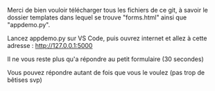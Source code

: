 Merci de bien vouloir télécharger tous les fichiers de ce git, à savoir le dossier templates dans lequel se trouve "forms.html" ainsi que "appdemo.py". 

Lancez appdemo.py sur VS Code, puis ouvrez internet et allez à cette adresse : http://127.0.0.1:5000

Il ne vous reste plus qu'a répondre au petit formulaire (30 secondes)

Vous pouvez répondre autant de fois que vous le voulez (pas trop de bêtises svp)
